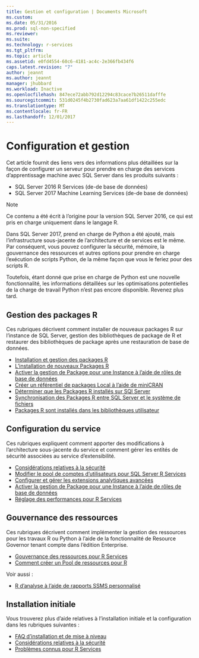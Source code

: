 ```yaml
---
title: Gestion et configuration | Documents Microsoft
ms.custom: 
ms.date: 05/31/2016
ms.prod: sql-non-specified
ms.reviewer: 
ms.suite: 
ms.technology: r-services
ms.tgt_pltfrm: 
ms.topic: article
ms.assetid: e0fd4554-60c6-4181-ac4c-2e366fb434f6
caps.latest.revision: "7"
author: jeannt
ms.author: jeannt
manager: jhubbard
ms.workload: Inactive
ms.openlocfilehash: 847ece72abb792d12294c83cace7b26511dafffe
ms.sourcegitcommit: 531d0245f4b2730fad623a7aa61df1422c255edc
ms.translationtype: MT
ms.contentlocale: fr-FR
ms.lasthandoff: 12/01/2017
---
```

# <a name="configuration-and-management"></a>Configuration et gestion

Cet article fournit des liens vers des informations plus détaillées sur la façon de configurer un serveur pour prendre en charge des services d’apprentissage machine avec SQL Server dans les produits suivants :

+ SQL Server 2016 R Services (de-de base de données)
+ SQL Server 2017 Machine Learning Services (de-de base de données)

> [!NOTE]
> 
> Ce contenu a été écrit à l’origine pour la version SQL Server 2016, ce qui est pris en charge uniquement dans le langage R.
> 
> Dans SQL Server 2017, prend en charge de Python a été ajouté, mais l’infrastructure sous-jacente de l’architecture et de services est le même. Par conséquent, vous pouvez configurer la sécurité, mémoire, la gouvernance des ressources et autres options pour prendre en charge l’exécution de scripts Python, de la même façon que vous le feriez pour des scripts R.
> 
> Toutefois, étant donné que prise en charge de Python est une nouvelle fonctionnalité, les informations détaillées sur les optimisations potentielles de la charge de travail Python n’est pas encore disponible. Revenez plus tard.

## <a name="r-package-management"></a>Gestion des packages R

Ces rubriques décrivent comment installer de nouveaux packages R sur l’instance de SQL Server, gestion des bibliothèques de package de R et restaurer des bibliothèques de package après une restauration de base de données.

+ [Installation et gestion des packages R](installing-and-managing-r-packages.md)
+ [L’installation de nouveaux Packages R](install-additional-r-packages-on-sql-server.md)
+ [Activer la gestion de Package pour une Instance à l’aide de rôles de base de données](r-package-how-to-enable-or-disable.md)
+ [Créer un référentiel de packages Local à l’aide de miniCRAN](create-a-local-package-repository-using-minicran.md)
+ [Déterminer que les Packages R installés sur SQl Server](determine-which-packages-are-installed-on-sql-server.md)
+ [Synchronisation des Packages R entre SQL Server et le système de fichiers](package-install-uninstall-and-sync.md)
+ [Packages R sont installés dans les bibliothèques utilisateur](packages-installed-in-user-libraries.md)

## <a name="service-configuration"></a>Configuration du service

Ces rubriques expliquent comment apporter des modifications à l’architecture sous-jacente du service et comment gérer les entités de sécurité associées au service d’extensibilité.

+ [Considérations relatives à la sécurité](security-considerations-for-the-r-runtime-in-sql-server.md)
+ [Modifier le pool de comptes d’utilisateurs pour SQL Server R Services](../../advanced-analytics/r/modify-the-user-account-pool-for-sql-server-r-services.md)
+ [Configurer et gérer les extensions analytiques avancées](../../advanced-analytics/r/configure-and-manage-advanced-analytics-extensions.md)
+ [Activer la gestion de Package pour une Instance à l’aide de rôles de base de données](r-package-how-to-enable-or-disable.md)
+ [Réglage des performances pour R Services](sql-server-r-services-performance-tuning.md)

## <a name="resource-governance"></a>Gouvernance des ressources

Ces rubriques décrivent comment implémenter la gestion des ressources pour les travaux R ou Python à l’aide de la fonctionnalité de Resource Governor tenant compte dans l’édition Enterprise.

+ [Gouvernance des ressources pour R Services](../../advanced-analytics/r/resource-governance-for-r-services.md)
+ [Comment créer un Pool de ressources pour R](../../advanced-analytics/r/how-to-create-a-resource-pool-for-r.md)

Voir aussi :

+ [R d’analyse à l’aide de rapports SSMS personnalisé](monitor-r-services-using-custom-reports-in-management-studio.md)

## <a name="initial-setup"></a>Installation initiale

Vous trouverez plus d’aide relatives à l’installation initiale et la configuration dans les rubriques suivantes :

+ [FAQ d’installation et de mise à niveau](../r/upgrade-and-installation-faq-sql-server-r-services.md)
+ [Considérations relatives à la sécurité](../r/security-considerations-for-the-r-runtime-in-sql-server.md)
+ [Problèmes connus pour R Services](../../advanced-analytics/known-issues-for-sql-server-machine-learning-services.md)


